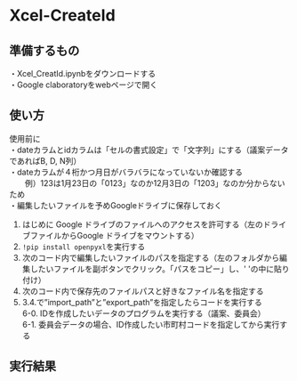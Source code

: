 # Xcel-CreateId
## 準備するもの
・Xcel_CreatId.ipynbをダウンロードする  
・Google claboratoryをwebページで開く  
## 使い方
使用前に  
・dateカラムとidカラムは「セルの書式設定」で「文字列」にする（議案データであればB, D, N列）  
・dateカラムが４桁かつ月日がバラバラになっていないか確認する  
　　例）123は1月23日の「0123」なのか12月3日の「1203」なのか分からないため  
・編集したいファイルを予めGoogleドライブに保存しておく  
1. はじめに Google ドライブのファイルへのアクセスを許可する（左のドライブファイルからGoogle ドライブをマウントする）  
2. ```!pip install openpyxl```を実行する  
3. 次のコード内で編集したいファイルのパスを指定する（左のフォルダから編集したいファイルを副ボタンでクリック。「パスをコピー」し、' 'の中に貼り付け）  
4. 次のコード内で保存先のファイルパスと好きなファイル名を指定する  
5. 3.4.で”import_path”と”export_path”を指定したらコードを実行する  
6-0. IDを作成したいデータのプログラムを実行する（議案、委員会）  
6-1. 委員会データの場合、ID作成したい市町村コードを指定してから実行する 
## 実行結果
